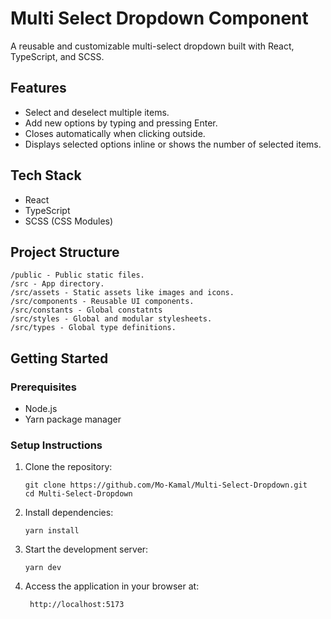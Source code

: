 # Multi Select Dropdown Component

A reusable and customizable multi-select dropdown built with React, TypeScript, and SCSS.

## Features

- Select and deselect multiple items.
- Add new options by typing and pressing Enter.
- Closes automatically when clicking outside.
- Displays selected options inline or shows the number of selected items.

## Tech Stack

- React
- TypeScript
- SCSS (CSS Modules)

## Project Structure

```
/public - Public static files.
/src - App directory.
/src/assets - Static assets like images and icons.
/src/components - Reusable UI components.
/src/constants - Global constatnts
/src/styles - Global and modular stylesheets.
/src/types - Global type definitions.
```

## Getting Started

### Prerequisites

- Node.js
- Yarn package manager

### Setup Instructions

1. Clone the repository:
   ```
   git clone https://github.com/Mo-Kamal/Multi-Select-Dropdown.git
   cd Multi-Select-Dropdown
   ```
2. Install dependencies:
   ```
   yarn install
   ```
3. Start the development server:
   ```
   yarn dev
   ```
4. Access the application in your browser at:
   ```
    http://localhost:5173
   ```
